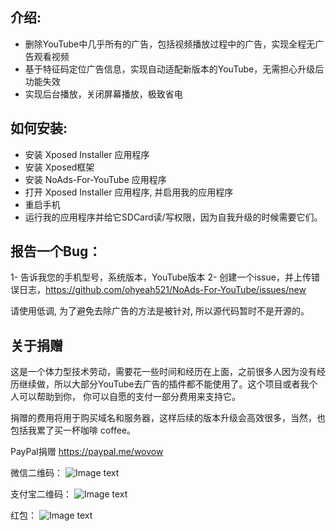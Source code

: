 
## 介绍:
- 删除YouTube中几乎所有的广告，包括视频播放过程中的广告，实现全程无广告观看视频
- 基于特征码定位广告信息，实现自动适配新版本的YouTube，无需担心升级后功能失效
- 实现后台播放，关闭屏幕播放，极致省电

## 如何安装:
- 安装 Xposed Installer 应用程序
- 安装 Xposed框架
- 安装 NoAds-For-YouTube 应用程序
- 打开 Xposed Installer 应用程序, 并启用我的应用程序
- 重启手机
- 运行我的应用程序并给它SDCard读/写权限，因为自我升级的时候需要它们。

## 报告一个Bug：
1- 告诉我您的手机型号，系统版本，YouTube版本
2- 创建一个issue，并上传错误日志，https://github.com/ohyeah521/NoAds-For-YouTube/issues/new

请使用低调, 为了避免去除广告的方法是被针对, 所以源代码暂时不是开源的。

## 关于捐赠
这是一个体力型技术劳动，需要花一些时间和经历在上面，之前很多人因为没有经历继续做，所以大部分YouTube去广告的插件都不能使用了。这个项目或者我个人可以帮助到你， 你可以自愿的支付一部分费用来支持它。

捐赠的费用将用于购买域名和服务器，这样后续的版本升级会高效很多，当然，也包括我累了买一杯咖啡 coffee。

PayPal捐赠 https://paypal.me/wovow

微信二维码：
![Image text](https://github.com/ohyeah521/NoAds-For-YouTube/raw/master/wechat.jpg)

支付宝二维码：
![Image text](https://github.com/ohyeah521/NoAds-For-YouTube/raw/master/ali.jpg)


红包：
![Image text](https://tva1.sinaimg.cn/large/007rAy9hgy1g36qjcgqg8j30fs0nodhv.jpg)

